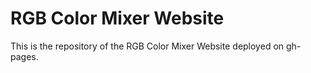 # RGB Color Mixer Website

This is the repository of the RGB Color Mixer Website deployed on gh-pages.
